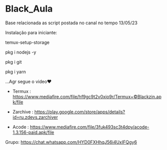 # Black_Aula
Base relacionada as script postada no canal no tempo 13/05/23

Instalação para iniciante: 

temux-setup-storage 

pkg i nodejs -y

pkg i git

pkg i yarn 

...Agr segue o video❤️

- Termux : https://www.mediafire.com/file/hf9gc9t2v0xio9r/Termux+©Blackzin.apk/file

- Zarchive : https://play.google.com/store/apps/details?id=ru.zdevs.zarchiver

- Acode : https://www.mediafire.com/file/3fuk493sc3t4dpy/acode-1.3.156-paid.apk/file

Grupo: https://chat.whatsapp.com/HYD0FXHhqJ56i4UxIFQgy6
